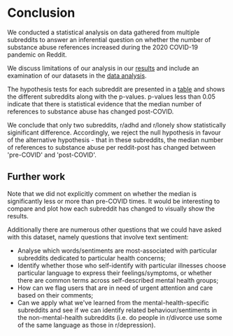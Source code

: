 # Conclusion

We conducted a statistical analysis on data gathered from multiple subreddits to answer an inferential question on whether the number of substance abuse references increased during the 2020 COVID-19 pandemic on Reddit.

We discuss limitations of our analysis in our [results](results.md) and include an examination of our datasets in the [data analysis](data_analyis).

The hypothesis tests for each subreddit are presented in a [table](results.md) and shows the different subreddits along with the p-values. p-values less than 0.05 indicate that there is statistical evidence that the median number of references to substance abuse has changed post-COVID.

We conclude that only two subreddits, r/adhd and r/lonely show statistically siginificant difference. Accordingly, we reject the null hypothesis in favour of the alternative hypothesis - that in these subreddits, the median number of references to substance abuse per reddit-post has changed between 'pre-COVID' and 'post-COVID'.
## Further work
Note that we did not explicitly comment on whether the median is significantly less or more than pre-COVID times. It would be interesting to compare and plot how each subreddit has changed to visually show the results.

Additionally there are numerous other questions that we could have asked with this dataset, namely questions that involve text sentiment:
- Analyse which words/sentiments are most-associated with particular subreddits dedicated to particular health concerns;
- Identify whether those who self-identify with particular illnesses choose particular language to express their feelings/symptoms, or whether there are common terms across self-described mental health groups;
- How can we flag users that are in need of urgent attention and care based on their comments;
- Can we apply what we've learned from the mental-health-specific subreddits and see if we can identify related behaviour/sentiments in the non-mental-health subreddits (i.e. do people in r/divorce use some of the same language as those in r/depression).
